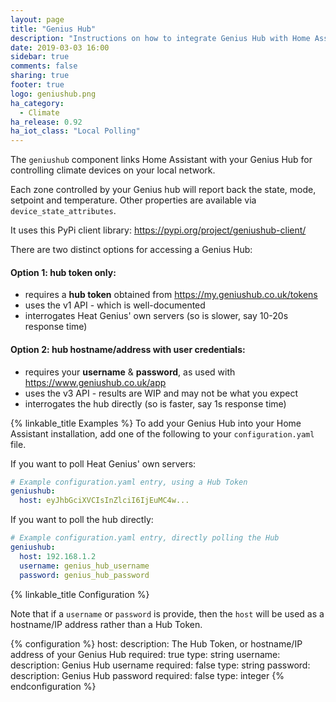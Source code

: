 ```yaml
---
layout: page
title: "Genius Hub"
description: "Instructions on how to integrate Genius Hub with Home Assistant."
date: 2019-03-03 16:00
sidebar: true
comments: false
sharing: true
footer: true
logo: geniushub.png
ha_category:
  - Climate
ha_release: 0.92
ha_iot_class: "Local Polling"
---
```


The `geniushub` component links Home Assistant with your Genius Hub for controlling climate devices on your local network.

Each zone controlled by your Genius hub will report back the state, mode, setpoint and temperature.  Other properties are available via `device_state_attributes`.

It uses this PyPi client library: https://pypi.org/project/geniushub-client/

There are two distinct options for accessing a Genius Hub:

#### Option 1: hub token only:
 - requires a **hub token** obtained from https://my.geniushub.co.uk/tokens
 - uses the v1 API - which is well-documented
 - interrogates Heat Genius' own servers (so is slower, say 10-20s response time)

#### Option 2: hub hostname/address with user credentials:
 - requires your **username** & **password**, as used with https://www.geniushub.co.uk/app
 - uses the v3 API - results are WIP and may not be what you expect
 - interrogates the hub directly (so is faster, say 1s response time)

{% linkable_title Examples %}
To add your Genius Hub into your Home Assistant installation, add one of the following to your `configuration.yaml` file.

If you want to poll Heat Genius' own servers:
```yaml
# Example configuration.yaml entry, using a Hub Token
geniushub:
  host: eyJhbGciXVCIsInZlciI6IjEuMC4w...
```
If you want to poll the hub directly:
```yaml
# Example configuration.yaml entry, directly polling the Hub
geniushub:
  host: 192.168.1.2
  username: genius_hub_username
  password: genius_hub_password
```

{% linkable_title Configuration %}

Note that if a `username` or `password` is provide, then the `host` will be used as a hostname/IP address rather than a Hub Token.

{% configuration %}
host:
  description: The Hub Token, or hostname/IP address of your Genius Hub
  required: true
  type: string
username:
  description: Genius Hub username
  required: false
  type: string
password:
  description: Genius Hub password
  required: false
  type: integer
{% endconfiguration %}


